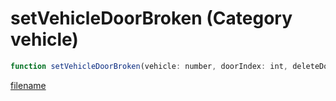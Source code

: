 # setVehicleDoorBroken (Category vehicle)

```js
function setVehicleDoorBroken(vehicle: number, doorIndex: int, deleteDoor: boolean): void
```

[filename](setVehicleDoorBroken_m.md ':include')